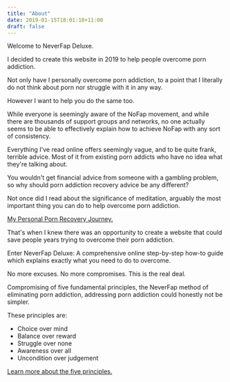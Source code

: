 ```yaml
---
title: "About"
date: 2019-01-15T18:01:10+11:00
draft: false
---
```


Welcome to NeverFap Deluxe.

I decided to create this website in 2019 to help people overcome porn addiction.

Not only have I personally overcome porn addiction, to a point that I literally do not think about porn nor struggle with it in any way.

However I want to help you do the same too. 

While everyone is seemingly aware of the NoFap movement, and while there are thousands of support groups and networks, no one actually seems to be able to  effectively explain how to achieve NoFap with any sort of consistency.

Everything I've read online offers seemingly vague, and to be quite frank, terrible advice. Most of it from existing porn addicts who have no idea what they're talking about. 

You wouldn't get financial advice from someone with a gambling problem, so why should porn addiction recovery advice be any different?

Not once did I read about the significance of meditation, arguably the most important thing you can do to help overcome porn addiction.

<div class="button__wrapper">
  <a class="button button__secondary" href="/guide/my-personal-porn-recovery-journey">My Personal Porn Recovery Journey.</a>
</div>

That's when I knew there was an opportunity to create a website that could save people years trying to overcome their porn addiction. 

Enter NeverFap Deluxe: A comprehensive online step-by-step how-to guide which explains exactly what you need to do to overcome. 

No more excuses. No more compromises. This is the real deal.

Compromising of five fundamental principles, the NeverFap method of eliminating porn addiction, addressing porn addiction could honestly not be simpler. 

These principles are:

<div class="homepage__section">
  <ul class="five__principles__list">
    <span class="five__principles__item__wrapper"><li class="five__principles__item">Choice over mind</li></span>
    <span class="five__principles__item__wrapper"><li class="five__principles__item">Balance over reward</li></span>
    <span class="five__principles__item__wrapper"><li class="five__principles__item">Struggle over none</li></span>
    <span class="five__principles__item__wrapper"><li class="five__principles__item">Awareness over all</li></span>
    <span class="five__principles__item__wrapper"><li class="five__principles__item">Uncondition over judgement</li></span>
  </ul>
</div>

<div class="button__wrapper">
  <a class="button button__secondary" href="/guide/the-five-fundamental-principles-of-neverfap">Learn more about the five principles.</a>
</div>

